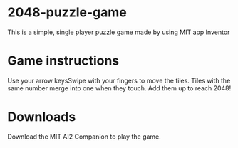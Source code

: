 # 2048-puzzle-game

This is a simple, single player puzzle game made by using MIT app Inventor 

 # Game instructions 
 Use your arrow keysSwipe with your fingers to move the tiles. Tiles with the same number merge into one when they touch. Add them up to reach 2048!

 # Downloads 
  Download the MIT AI2 Companion to play the game.
